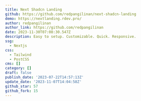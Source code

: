```yaml
---
title: Next Shadcn Landing
github: https://github.com/redpangilinan/next-shadcn-landing
demo: https://nextlanding.rdev.pro/
author: redpangilinan
author_link: https://github.com/redpangilinan
date: 2023-11-30T07:08:30.547Z
description: Easy to setup. Customizable. Quick. Responsive.
ssg:
  - Nextjs
css:
  - Tailwind
  - PostCSS
cms: []
category: []
draft: false
publish_date: '2023-07-22T14:57:13Z'
update_date: '2023-11-07T14:04:58Z'
github_star: 57
github_fork: 15
---
```

